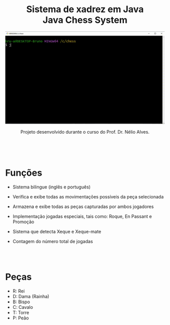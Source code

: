 <h1 align="center"> Sistema de xadrez em Java <br>Java Chess System</h1>
<img src="resources/chess_example.gif">
<p align="center"> Projeto desenvolvido durante o curso do Prof. Dr. Nélio Alves.</p>

<br>
<br>
<br>

# Funções

- Sistema bilingue (inglês e português)

- Verifica e exibe todas as movimentações possíveis da peça selecionada

- Armazena e exibe todas as peças capturadas por ambos jogadores

- Implementação jogadas especiais, tais como: Roque, En Passant e Promoção

- Sistema que detecta Xeque e Xeque-mate

- Contagem do número total de jogadas

<br>
<br>

# Peças

- R: Rei
- D: Dama (Rainha)
- B: Bispo
- C: Cavalo
- T: Torre
- P: Peão